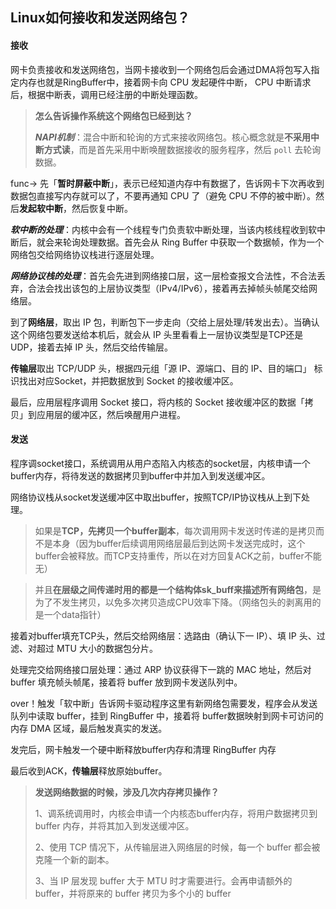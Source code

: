 ## Linux如何接收和发送网络包？

#### 接收

网卡负责接收和发送网络包，当网卡接收到一个网络包后会通过DMA将包写入指定内存也就是RingBuffer中，接着网卡向 CPU 发起硬件中断， CPU 中断请求后，根据中断表，调用已经注册的中断处理函数。

> **怎么告诉操作系统这个网络包已经到达？**
>
> ***NAPI机制***：混合中断和轮询的方式来接收网络包。核心概念就是**不采用中断方式读**，而是首先采用中断唤醒数据接收的服务程序，然后 `poll` 去轮询数据。

func-> 先「**暂时屏蔽中断**」，表示已经知道内存中有数据了，告诉网卡下次再收到数据包直接写内存就可以了，不要再通知 CPU 了（避免 CPU 不停的被中断）。然后**发起软中断**，然后恢复中断。

***软中断的处理***：内核中会有一个线程专门负责软中断处理，当该内核线程收到软中断后，就会来轮询处理数据。首先会从 Ring Buffer 中获取一个数据帧，作为一个网络包交给网络协议栈进行逐层处理。

***网络协议栈的处理***：首先会先进到网络接口层，这一层检查报文合法性，不合法丢弃，合法会找出该包的上层协议类型（IPv4/IPv6），接着再去掉帧头帧尾交给网络层。

到了**网络层**，取出 IP 包，判断包下一步走向（交给上层处理/转发出去）。当确认这个网络包要发送给本机后，就会从 IP 头里看看上一层协议类型是TCP还是UDP，接着去掉 IP 头，然后交给传输层。

**传输层**取出 TCP/UDP 头，根据四元组「源 IP、源端口、目的 IP、目的端口」 标识找出对应Socket，并把数据放到 Socket 的接收缓冲区。

最后，应用层程序调用 Socket 接口，将内核的 Socket 接收缓冲区的数据「拷贝」到应用层的缓冲区，然后唤醒用户进程。



#### 发送

程序调socket接口，系统调用从用户态陷入内核态的socket层，内核申请一个buffer内存，将待发送的数据拷贝到buffer中并加入到发送缓冲区。

网络协议栈从socket发送缓冲区中取出buffer，按照TCP/IP协议栈从上到下处理。

> 如果是**TCP，先拷贝一个buffer副本**，每次调用网卡发送时传递的是拷贝而不是本身（因为buffer后续调用网络层最后到达网卡发送完成时，这个buffer会被释放。而TCP支持重传，所以在对方回复ACK之前，buffer不能无）

> 并且**在层级之间传递时用的都是一个结构体sk_buff来描述所有网络包**，是为了不发生拷贝，以免多次拷贝造成CPU效率下降。（网络包头的剥离用的是一个data指针）

接着对buffer填充TCP头，然后交给网络层：选路由（确认下一 IP）、填 IP 头、过滤、对超过 MTU 大小的数据包分片。

处理完交给网络接口层处理：通过 ARP 协议获得下一跳的 MAC 地址，然后对 buffer 填充帧头帧尾，接着将 buffer 放到网卡发送队列中。

over！触发「软中断」告诉网卡驱动程序这里有新网络包需要发，程序会从发送队列中读取 buffer，挂到 RingBuffer 中，接着将 buffer数据映射到网卡可访问的内存 DMA 区域，最后触发真实的发送。

发完后，网卡触发一个硬中断释放buffer内存和清理 RingBuffer 内存

最后收到ACK，**传输层**释放原始buffer。



> **发送网络数据的时候，涉及几次内存拷贝操作？**
>
> 1、调系统调用时，内核会申请一个内核态buffer内存，将用户数据拷贝到 buffer 内存，并将其加入到发送缓冲区。
>
> 2、使用 TCP 情况下，从传输层进入网络层的时候，每一个 buffer 都会被克隆一个新的副本。
>
> 3、当 IP 层发现 buffer 大于 MTU 时才需要进行。会再申请额外的 buffer，并将原来的 buffer 拷贝为多个小的 buffer